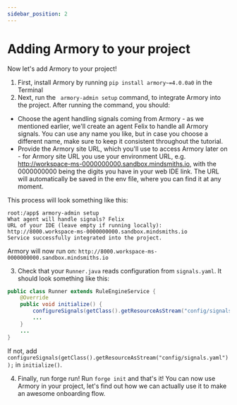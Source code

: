 ```yaml
---
sidebar_position: 2
---
```


# Adding Armory to your project

Now let's add Armory to your project!
1. First, install Armory by running ```pip install armory~=4.0.0a0``` in the Terminal
2. Next, run the ``` armory-admin setup``` command, to integrate Armory into the project. 
After running the command, you should:
* Choose the agent handling signals coming from Armory - as we mentioned earlier, we'll create an agent Felix to handle all Armory signals. You can use any name you like, but in case you choose a different name, make sure to keep it consistent throughout the tutorial.
* Provide the Armory site URL, which you'll use to access Armory later on - for Armory site URL you use your environment URL, e.g. http://workspace-ms-0000000000.sandbox.mindsmiths.io, with the 0000000000 being the digits you have in your web IDE link. The URL will automatically be saved in the env file, where you can find it at any moment.

This process will look something like this:

```console
root:/app$ armory-admin setup
What agent will handle signals? Felix
URL of your IDE (leave empty if running locally): 
http://8000.workspace-ms-0000000000.sandbox.mindsmiths.io
Service successfully integrated into the project.
```

Armory will now run on:
```http://8000.workspace-ms-0000000000.sandbox.mindsmiths.io```

3. Check that your ```Runner.java``` reads configuration from ```signals.yaml```. It should look something like this:

```java title="src/main/java/Runner.java"
public class Runner extends RuleEngineService {
    @Override
    public void initialize() {
        configureSignals(getClass().getResourceAsStream("config/signals.yaml"));
        ...
    }
    ...
}
```

If not, add ```configureSignals(getClass().getResourceAsStream("config/signals.yaml"));``` in ```initialize()```.

 
4. Finally, run forge run! Run ```forge init``` and that's it! 
You can now use Armory in your project, let's find out how we can actually use it to make an awesome onboarding flow.